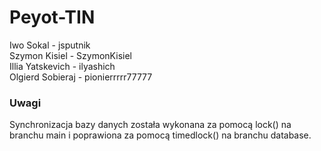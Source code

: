 # Peyot-TIN

Iwo Sokal - jsputnik <br>
Szymon Kisiel - SzymonKisiel <br>
Illia Yatskevich - ilyashich <br>
Olgierd Sobieraj - pionierrrrr77777 <br>


### Uwagi
Synchronizacja bazy danych została wykonana za pomocą lock() na branchu main i poprawiona za pomocą timedlock() na branchu database.
